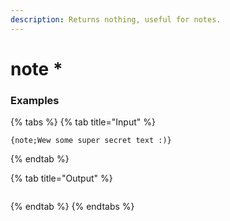 ```yaml
---
description: Returns nothing, useful for notes.
---
```


# note *

### Examples

{% tabs %}
{% tab title="Input" %}
```text
{note;Wew some super secret text :)}
```
{% endtab %}

{% tab title="Output" %}
```text

```
{% endtab %}
{% endtabs %}